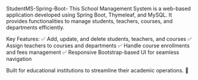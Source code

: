 StudentMS-Spring-Boot-
This School Management System is a web-based application developed using Spring Boot, Thymeleaf, and MySQL. It provides
functionalities to manage students, teachers, courses, and departments efficiently.

Key Features:
✅ Add, update, and delete students, teachers, and courses
✅ Assign teachers to courses and departments
✅ Handle course enrollments and fees management
✅ Responsive Bootstrap-based UI for seamless navigation

Built for educational institutions to streamline their academic operations. 🚀